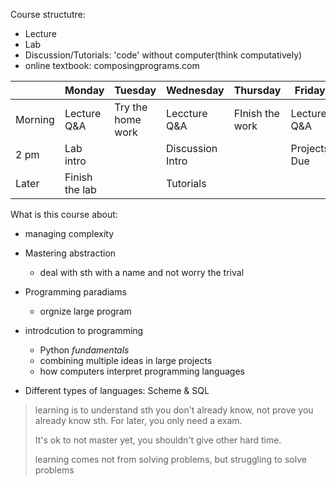 Course structutre:
- Lecture
- Lab
- Discussion/Tutorials: 'code' without computer(think computatively)
- online textbook: composingprograms.com

|         | Monday         | Tuesday           | Wednesday        | Thursday        | Friday       |
| ------- | -------------- | ----------------- | ---------------- | --------------- | ------------ |
| Morning | Lecture Q&A    | Try the home work | Leccture Q&A     | FInish the work | Lecture Q&A  |
| 2 pm    | Lab intro      |                   | Discussion Intro |                 | Projects Due |
| Later   | Finish the lab |                   | Tutorials        |                 |              |

What is this course about:
- managing complexity
- Mastering abstraction
  - deal with sth with a name and not worry the trival
- Programming paradiams
  - orgnize large program

- introdcution to programming
  - Python *fundamentals*
  - combining multiple ideas in large projects
  - how computers interpret programming languages

- Different types of languages: Scheme & SQL

> learning is to understand sth you don't already know, not prove you already know sth. For later, you only need a exam.
> 
> It's ok to not master yet, you shouldn't give other hard time.
> 
> learning comes not from solving problems, but struggling to solve problems